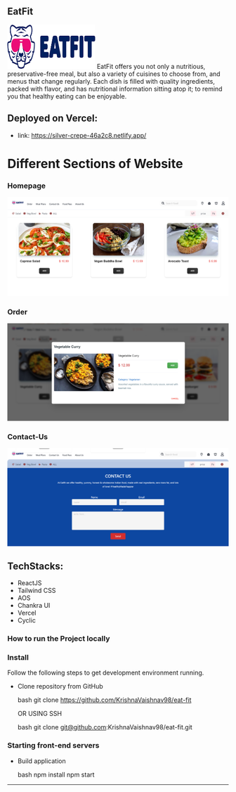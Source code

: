 ## EatFit
<img src="./src/Images/eat_fit_logo.png" height="100" width="200">
EatFit offers you not only a nutritious, preservative-free meal, but also a variety of cuisines to choose from, and menus that change regularly. Each dish is filled with quality ingredients, packed with flavor, and has nutritional information sitting atop it; to remind you that healthy eating can be enjoyable.

## Deployed on Vercel:

- link: https://silver-crepe-46a2c8.netlify.app/

# Different Sections of Website
### Homepage
<img src="./src/Images/eatfit_home.png" />

### Order
<img src="./src/Images/eatfit_add.png" />

### Contact-Us
<img src="./src/Images/eatfit_contact.png" >


## TechStacks:

- ReactJS
- Tailwind CSS
- AOS
- Chankra UI
- Vercel
- Cyclic

### How to run the Project locally
### Install

Follow the following steps to get development environment running.

* Clone repository from GitHub

  bash
  git clone https://github.com/KrishnaVaishnav98/eat-fit
  

   OR USING SSH

  bash
  git clone git@github.com:KrishnaVaishnav98/eat-fit.git


### Starting front-end servers

* Build application

  bash
  npm install
  npm start
  
---


